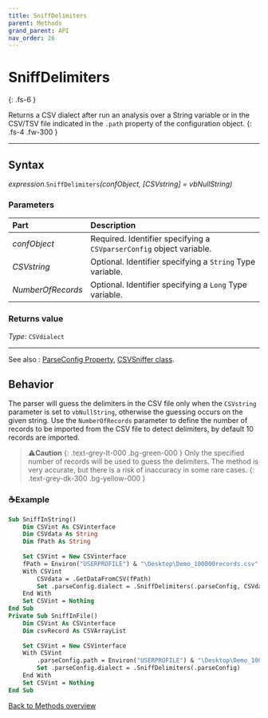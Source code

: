 ```yaml
---
title: SniffDelimiters
parent: Methods
grand_parent: API
nav_order: 26
---
```


# SniffDelimiters
{: .fs-6 }

Returns a CSV dialect after run an analysis over a String variable or in the CSV/TSV file indicated in the `.path` property of the configuration object.
{: .fs-4 .fw-300 }

---

## Syntax

*expression*.`SniffDelimiters`*(confObject, \[CSVstring\] = vbNullString)*

### Parameters

<table>
<thead>
<tr>
<th style="text-align: left;">Part</th>
<th style="text-align: left;">Description</th>
</tr>
</thead>
<tbody>
<tr>
<td style="text-align: left;"><em>confObject</em></td>
<td style="text-align: left;">Required. Identifier specifying a <code>CSVparserConfig</code> object variable.</td>
</tr>
<tr>
<td style="text-align: left;"><em>CSVstring</em></td>
<td style="text-align: left;">Optional. Identifier specifying a <code>String</code> Type variable.</td>
</tr><tr>
<td style="text-align: left;"><em>NumberOfRecords</em></td>
<td style="text-align: left;">Optional. Identifier specifying a <code>Long</code> Type variable.</td>
</tr>
</tbody>
</table>

### Returns value

*Type*: `CSVdialect`

---

See also
: [ParseConfig Property](https://ws-garcia.github.io/VBA-CSV-interface/api/properties/parseconf.html), [CSVSniffer class](https://ws-garcia.github.io/VBA-CSV-interface/api/csvsniffer.html).

## Behavior

The parser will guess the delimiters in the CSV file only when the `CSVstring` parameter is set to `vbNullString`, otherwise the guessing occurs on the given string. Use the `NumberOfRecords` parameter to define the number of records to be imported from the CSV file to detect delimiters, by default 10 records are imported.

>⚠️**Caution**
>{: .text-grey-lt-000 .bg-green-000 }
>Only the specified number of records will be used to guess the delimiters. The method is very accurate, but there is a risk of inaccuracy in some rare cases.
{: .text-grey-dk-300 .bg-yellow-000 }

### ☕Example

```vb
Sub SniffInString()
    Dim CSVint As CSVinterface
    Dim CSVdata As String
    Dim fPath As String
    
    Set CSVint = New CSVinterface
    fPath = Environ("USERPROFILE") & "\Desktop\Demo_100000records.csv"
    With CSVint
        CSVdata = .GetDataFromCSV(fPath)
        Set .parseConfig.dialect = .SniffDelimiters(.parseConfig, CSVdata)      'Sniff delimiters and save to config object
    End With
    Set CSVint = Nothing
End Sub
Private Sub SniffInFile()
    Dim CSVint As CSVinterface
    Dim csvRecord As CSVArrayList
            
    Set CSVint = New CSVinterface
    With CSVint
        .parseConfig.path = Environ("USERPROFILE") & "\Desktop\Demo_100000records.csv"
        Set .parseConfig.dialect = .SniffDelimiters(.parseConfig)                           'Sniff delimiters and save to config object
    End With
    Set CSVint = Nothing
End Sub
```

[Back to Methods overview](https://ws-garcia.github.io/VBA-CSV-interface/api/methods/)